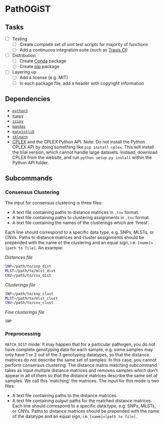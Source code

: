 # PathOGiST

## Tasks
- [ ] Testing
  - [ ] Create complete set of unit test scripts for majority of functions
  - [ ] Add a continuous integration suite (such as [Travis CI](https://travis-ci.org/))
- [ ] Distribution
  - [ ] Create [Conda](https://conda.io) package
  - [ ] Create [pip](https://pip.pypa.io/en/stable/) package
- [ ] Layering up
  - [ ] Add a license (e.g. MIT)
  - [ ] In each package file, add a header with copyright information
  
## Dependencies
- [`python3`](https://python.org)
- [`numpy`](https://numpy.org)
- [`scipy`](https://scipy.org)
- [`pandas`](https://pandas.pydata.org)
- [`matplotlib`](https://matplotlib.org)
- [`sklearn`](http://scikit-learn.org/stable/)
- [CPLEX](https://www.ibm.com/analytics/cplex-optimizer) and the CPLEX Python API.
  Note: Do not install the Python CPLEX API by doing something like `pip install cplex`.
  This will install the trial version, which cannot handle large datasets.
  Instead, download CPLEX from the website, and run `python setup.py install` within the Python API folder.
  
## Subcommands

### Consensus Clustering
The input for consensus clustering is three files:
* A text file containing paths to distance matrices in `.tsv` format.
* A text file containing paths to clustering assignments in `.tsv` format.
* A text file containing the names of the clusterings which are 'finest'.

Each line should correspond to a specific data type, e.g. SNPs, MLSTs, or CNVs.
Paths to distance matrices and cluster assignments should be prepended with the name of the clustering and an equal sign, i.e. `[name]=[path to file]`.
An example:

_Distances file_
```bash
SNP=/path/to/snp_dist
MLST=/path/to/mlst_dist
CNV=/path/to/cnv_dist
```
_Clusterings file_
```bash
SNP=/path/to/snp_clust
MLST=/path/to/mlst_clust
CNV=/path/to/cnv_clust
```
_Fine clusterings file_
```bash
SNP
```

### Preprocessing
`MATCH_DIST` mode:
It may happen that for a particular pathogen, you do not have complete genotyping data for each sample, e.g. some samples may only have 1 or 2 out of the 3 genotyping datatypes, so that the distance matrices do not describe the same set of samples.
In this case, you cannot perform consensus clustering. 
The distance matrix matching subcommand takes as input multiple distance matrices and removes samples which don't appear in all of them so that the distance matrices describe the same set of samples.
We call this 'matching' the matrices.
The input for this mode is two files:
* A text file containing paths to the distance matrices.
* A text file containing output paths for the matched distance matrices. 
Each line should correspond to a specific data type, e.g. SNPs, MLSTs, or CNVs.
Paths to distance matrices should be prepended with the name of the datatype and an equal sign, i.e. `[name]=[path to file]`.

